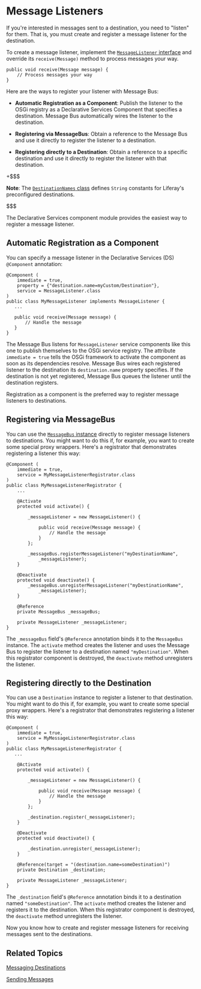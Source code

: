 # Message Listeners [](id=message-listeners)

If you're interested in messages sent to a destination, you need to "listen" for
them. That is, you must create and register a message listener for the
destination. 

To create a message listener, implement the
[`MessageListener` interface](@platform-ref@/7.0-latest/javadocs/portal-kernel/com/liferay/portal/kernel/messaging/MessageListener.html)
and override its `receive(Message)` method to process messages your way. 

    public void receive(Message message) {
        // Process messages your way
    }

Here are the ways to register your listener with Message Bus:

-   **Automatic Registration as a Component**: Publish the listener to the OSGi
    registry as a Declarative Services Component that specifies a destination.
    Message Bus automatically wires the listener to the destination.

-   **Registering via MessageBus**: Obtain a reference to the Message Bus and
    use it directly to register the listener to a destination.

-   **Registering directly to a Destination**: Obtain a reference to a 
    specific destination and use it directly to register the listener with that
    destination.

+$$$

**Note**: The [`DestinationNames` class](@platform-ref@/7.0-latest/javadocs/portal-kernel/com/liferay/portal/kernel/messaging/DestinationNames.html)
defines `String` constants for Liferay's preconfigured destinations. 

$$$

The Declarative Services component module provides the easiest way to register a message listener. 

## Automatic Registration as a Component [](id=automatic-registration-as-a-component)

You can specify a message listener in the Declarative Services (DS) `@Component`
annotation: 

    @Component (
        immediate = true,
        property = {"destination.name=myCustom/Destination"},
        service = MessageListener.class
    )
    public class MyMessageListener implements MessageListener {
       ...

       public void receive(Message message) {
           // Handle the message
       }
    }
 
The Message Bus listens for `MessageListener` service components like this one
to publish themselves to the OSGi service registry. The attribute `immediate =
true` tells the OSGi framework to activate the component as soon as its
dependencies resolve. Message Bus wires each registered listener to the
destination its `destination.name` property specifies. If the destination is not
yet registered, Message Bus queues the listener until the destination registers.

Registration as a component is the preferred way to register message listeners
to destinations.

## Registering via MessageBus [](id=registering-via-messagebus)

You can use the [`MessageBus` instance](@platform-ref@/7.0-latest/javadocs/portal-kernel/com/liferay/portal/kernel/messaging/MessageBus.html)
directly to register message listeners to destinations. You might want to do
this if, for example, you want to create some special proxy wrappers. Here's a
registrator that demonstrates registering a listener this way:

    @Component (
        immediate = true,
        service = MyMessageListenerRegistrator.class
    )
    public class MyMessageListenerRegistrator {
        ...

        @Activate
        protected void activate() {

            _messageListener = new MessageListener() {

                public void receive(Message message) {
                    // Handle the message
                }
            };

            _messageBus.registerMessageListener("myDestinationName",  
                _messageListener);
        }

        @Deactivate
        protected void deactivate() {
            _messageBus.unregisterMessageListener("myDestinationName",  
                _messageListener);
        }

        @Reference
        private MessageBus _messageBus;

        private MessageListener _messageListener;
    }

The `_messageBus` field's `@Reference` annotation binds it to the `MessageBus`
instance. The `activate` method creates the listener and uses the Message Bus to
register the listener to a destination named `"myDestination"`. When this
registrator component is destroyed, the `deactivate` method unregisters the
listener. 

## Registering directly to the Destination [](id=registering-directly-to-the-destination)

You can use a `Destination` instance to register a listener to that destination.
You might want to do this if, for example, you want to create some special proxy
wrappers.  Here's a registrator that demonstrates registering a listener this
way:

    @Component (
        immediate = true,
        service = MyMessageListenerRegistrator.class
    )
    public class MyMessageListenerRegistrator {
       ...

        @Activate
        protected void activate() {

            _messageListener = new MessageListener() {

                public void receive(Message message) {
                    // Handle the message
                }
            };

            _destination.register(_messageListener);
        }

        @Deactivate
        protected void deactivate() {

            _destination.unregister(_messageListener);
        }

        @Reference(target = "(destination.name=someDestination)")
        private Destination _destination;

        private MessageListener _messageListener;
    }

The `_destination` field's `@Reference` annotation binds it to a destination
named `"someDestination"`. The `activate` method creates the listener and
registers it to the destination. When this registrator component is destroyed,
the `deactivate` method unregisters the listener. 

Now you know how to create and register message listeners for receiving
messages sent to the destinations.

## Related Topics [](id=related-topics)

[Messaging Destinations](/develop/tutorials/-/knowledge_base/7-0/messaging-destinations) 

[Sending Messages](/develop/tutorials/-/knowledge_base/7-0/sending-messages)
